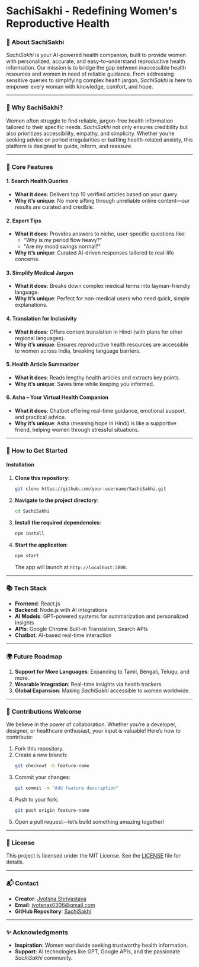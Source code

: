 # **SachiSakhi - Redefining Women's Reproductive Health**

### 🌟 **About SachiSakhi**
*SachiSakhi* is your AI-powered health companion, built to provide women with personalized, accurate, and easy-to-understand reproductive health information. Our mission is to bridge the gap between inaccessible health resources and women in need of reliable guidance. From addressing sensitive queries to simplifying complex health jargon, *SachiSakhi* is here to empower every woman with knowledge, comfort, and hope.

---

### 🧭 **Why SachiSakhi?**
Women often struggle to find reliable, jargon-free health information tailored to their specific needs. *SachiSakhi* not only ensures credibility but also prioritizes accessibility, empathy, and simplicity. Whether you’re seeking advice on period irregularities or battling health-related anxiety, this platform is designed to guide, inform, and reassure.

---

### 🌟 **Core Features**
#### 1. **Search Health Queries**
   - **What it does**: Delivers top 10 verified articles based on your query.
   - **Why it’s unique**: No more sifting through unreliable online content—our results are curated and credible.

#### 2. **Expert Tips**
   - **What it does**: Provides answers to niche, user-specific questions like:
     - "Why is my period flow heavy?"
     - "Are my mood swings normal?"
   - **Why it’s unique**: Curated AI-driven responses tailored to real-life concerns.

#### 3. **Simplify Medical Jargon**
   - **What it does**: Breaks down complex medical terms into layman-friendly language.
   - **Why it’s unique**: Perfect for non-medical users who need quick, simple explanations.

#### 4. **Translation for Inclusivity**
   - **What it does**: Offers content translation in Hindi (with plans for other regional languages).
   - **Why it’s unique**: Ensures reproductive health resources are accessible to women across India, breaking language barriers.

#### 5. **Health Article Summarizer**
   - **What it does**: Reads lengthy health articles and extracts key points.
   - **Why it’s unique**: Saves time while keeping you informed.

#### 6. **Asha – Your Virtual Health Companion**
   - **What it does**: Chatbot offering real-time guidance, emotional support, and practical advice.
   - **Why it’s unique**: Asha (meaning hope in Hindi) is like a supportive friend, helping women through stressful situations.

---

### 🚀 **How to Get Started**
#### **Installation**
1. **Clone this repository**:
   ```bash
   git clone https://github.com/your-username/SachiSakhi.git
   ```
2. **Navigate to the project directory**:
   ```bash
   cd SachiSakhi
   ```
3. **Install the required dependencies**:
   ```bash
   npm install
   ```
4. **Start the application**:
   ```bash
   npm start
   ```
   The app will launch at `http://localhost:3000`.

---

### 📚 **Tech Stack**
- **Frontend**: React.js
- **Backend**: Node.js with AI integrations
- **AI Models**: GPT-powered systems for summarization and personalized insights
- **APIs**: Google Chrome Built-in Translation, Search APIs
- **Chatbot**: AI-based real-time interaction

---

### 🌍 **Future Roadmap**
1. **Support for More Languages**: Expanding to Tamil, Bengali, Telugu, and more.
2. **Wearable Integration**: Real-time insights via health trackers.
3. **Global Expansion**: Making *SachiSakhi* accessible to women worldwide.

---

### 🤝 **Contributions Welcome**
We believe in the power of collaboration. Whether you’re a developer, designer, or healthcare enthusiast, your input is valuable! Here’s how to contribute:
1. Fork this repository.
2. Create a new branch:
   ```bash
   git checkout -b feature-name
   ```
3. Commit your changes:
   ```bash
   git commit -m "Add feature description"
   ```
4. Push to your fork:
   ```bash
   git push origin feature-name
   ```
5. Open a pull request—let’s build something amazing together!

---

### 📄 **License**
This project is licensed under the MIT License. See the [LICENSE](LICENSE) file for details.

---

### 📬 **Contact**
- **Creator**: [Jyotsna Shrivastava](https://github.com/jyotsna030)
- **Email**: jyotsnas0306@gmail.com
- **GitHub Repository**: [SachiSakhi](https://github.com/jyotsna030/Sachi-Sakhi)

---

### ✨ **Acknowledgments**
- **Inspiration**: Women worldwide seeking trustworthy health information.
- **Support**: AI technologies like GPT, Google APIs, and the passionate *SachiSakhi* community.
